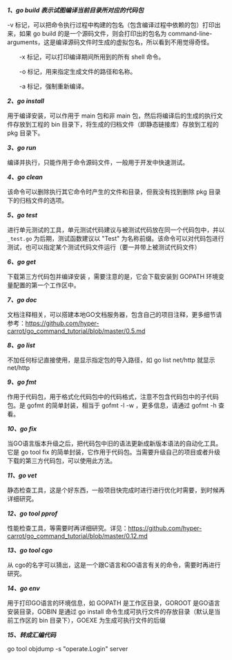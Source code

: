 
***1、go build 表示试图编译当前目录所对应的代码包***

  -v 标记，可以把命令执行过程中构建的包名（包含编译过程中依赖的包）打印出来，如果 go build 的是一个源码文件，则会打印出的包名为 command-line-arguments，这是编译源码文件时生成的虚拟包名，所以看到不用觉得奇怪。

　　-x 标记，可以打印编译期间所用到的所有 shell 命令。

　　-o 标记，用来指定生成文件的路径和名称。

　　-a 标记，强制重新编译。
 
 ***2、go install***
 
  用于编译安装，可以作用于 main 包和非 main 包，然后将编译后的生成的执行文件存放到工程的 bin 目录下，将生成的归档文件（即静态链接库）存放到工程的 pkg 目录下。
  
***3、go run***

  编译并执行，只能作用于命令源码文件，一般用于开发中快速测试。

***4、go clean***

  该命令可以删除执行其它命令时产生的文件和目录，但我没有找到删除 pkg 目录下的归档文件的选项。

***5、go test***

  进行单元测试的工具，单元测试代码建议与被测试代码放在同一个代码包中，并以 `_test.go` 为后期，测试函数建议以 "Test" 为名称前缀。该命令可以对代码包进行测试，也可以指定某个测试代码文件运行（要一并带上被测试代码文件）
  
***6、go get***

  下载第三方代码包并编译安装 ，需要注意的是，它会下载安装到 GOPATH 环境变量配置的第一个工作区中。

***7、go doc***

  文档注释相关，可以搭建本地GO文档服务器，包含自己的项目注释，更多细节请参考：https://github.com/hyper-carrot/go_command_tutorial/blob/master/0.5.md

***8、go list***

  不加任何标记直接使用，是显示指定包的导入路径，如 go list net/http 就显示 net/http

***9、go fmt***

  作用于代码包，用于格式化代码包中的代码格式，注意不包含代码包中的子代码包。是 gofmt 的简单封装，相当于 gofmt -l -w ，更多信息，请通过 gofmt -h 查看。　
  
***10、go fix***

  当GO语言版本升级之后，把代码包中旧的语法更新成新版本语法的自动化工具。它是 go tool fix 的简单封装，它作用于代码包。当需要升级自己的项目或者升级下载的第三方代码包，可以使用此方法。
  
***11、go vet***

  静态检查工具，这是个好东西，一般项目快完成时进行进行优化时需要，到时候再详细研究。
  
***12、go tool pprof***

  性能检查工具，等需要时再详细研究。详见：https://github.com/hyper-carrot/go_command_tutorial/blob/master/0.12.md
  
***13、go tool cgo***

  从 cgo的名字可以猜出，这是一个跟C语言和GO语言有关的命令，需要时再进行研究。
  
***14、go env***

  用于打印GO语言的环境信息，如 GOPATH 是工作区目录，GOROOT 是GO语言安装目录，GOBIN 是通过 go install 命令生成可执行文件的存放目录（默认是当前工作区的 bin 目录下），GOEXE 为生成可执行文件的后缀
  
***15、转成汇编代码***
  
  go tool objdump -s "operate\.Login" server
  
